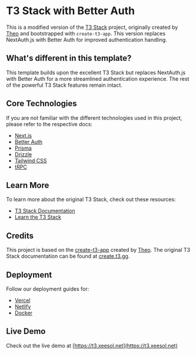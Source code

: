 # T3 Stack with Better Auth

This is a modified version of the [T3 Stack](https://create.t3.gg/) project, originally created by [Theo](https://twitter.com/t3dotgg) and bootstrapped with `create-t3-app`. This version replaces NextAuth.js with Better Auth for improved authentication handling.

## What's different in this template?

This template builds upon the excellent T3 Stack but replaces NextAuth.js with Better Auth for a more streamlined authentication experience. The rest of the powerful T3 Stack features remain intact.

## Core Technologies

If you are not familiar with the different technologies used in this project, please refer to the respective docs:

- [Next.js](https://nextjs.org)
- [Better Auth](https://www.better-auth.com)
- [Prisma](https://prisma.io)
- [Drizzle](https://orm.drizzle.team)
- [Tailwind CSS](https://tailwindcss.com)
- [tRPC](https://trpc.io)

## Learn More

To learn more about the original T3 Stack, check out these resources:

- [T3 Stack Documentation](https://create.t3.gg/)
- [Learn the T3 Stack](https://create.t3.gg/en/faq#what-learning-resources-are-currently-available)

## Credits

This project is based on the [create-t3-app](https://github.com/t3-oss/create-t3-app) created by [Theo](https://twitter.com/t3dotgg). The original T3 Stack documentation can be found at [create.t3.gg](https://create.t3.gg/en/introduction).

## Deployment

Follow our deployment guides for:
- [Vercel](https://create.t3.gg/en/deployment/vercel)
- [Netlify](https://create.t3.gg/en/deployment/netlify)
- [Docker](https://create.t3.gg/en/deployment/docker)

## Live Demo

Check out the live demo at [https://t3.xeesol.net](https://t3.xeesol.net)
